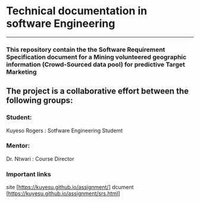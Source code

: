 # Technical documentation in software Engineering
---
### This repository contain the the Software Requirement Specification document for a Mining volunteered geographic information (Crowd-Sourced data pool) for predictive Target Marketing


## The project is a collaborative effort between the following groups:


### Student:
<p>Kuyeso Rogers : <span>Sotfware Engineering Studemt</span></p>

### Mentor:
<p>Dr. Ntwari <span>: Course Director</span></p>

### Important links

site [https://kuyesu.github.io/assignment/]
dcument [https://kuyesu.github.io/assignment/srs.html]
